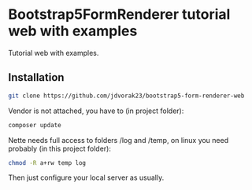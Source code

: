 Bootstrap5FormRenderer tutorial web with examples
=============================

Tutorial web with examples.

Installation
------------

```sh
git clone https://github.com/jdvorak23/bootstrap5-form-renderer-web
```

Vendor is not attached, you have to (in project folder):

```sh
composer update
```

Nette needs full access to folders /log and /temp, on linux you need probably (in this project folder):

```sh
chmod -R a+rw temp log
```

Then just configure your local server as usually.